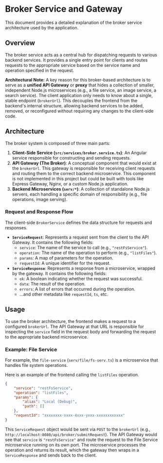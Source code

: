 # Broker Service and Gateway

This document provides a detailed explanation of the broker service architecture used by the application.

## Overview

The broker service acts as a central hub for dispatching requests to various backend services. It provides a single entry point for clients and routes requests to the appropriate service based on the service name and operation specified in the request.

**Architectural Note:** A key reason for this broker-based architecture is to serve as a **unified API Gateway** or **proxy** that hides a collection of smaller, independent Node.js microservices (e.g., a file service, an image service, a search service). The client application only needs to know about a single, stable endpoint (`brokerUrl`). This decouples the frontend from the backend's internal structure, allowing backend services to be added, removed, or reconfigured without requiring any changes to the client-side code.

## Architecture

The broker system is composed of three main parts:

1.  **Client-Side Service (`src/services/broker.service.ts`)**: An Angular service responsible for constructing and sending requests.
2.  **API Gateway (The Broker)**: A conceptual component that would exist at the `brokerUrl`. This gateway is responsible for receiving client requests and routing them to the correct backend microservice. This component is not implemented in this project but could be built with tools like Express Gateway, Nginx, or a custom Node.js application.
3.  **Backend Microservices (`serv/*`)**: A collection of standalone Node.js servers, each handling a specific domain of responsibility (e.g., file operations, image serving).

### Request and Response Flow

The client-side `BrokerService` defines the data structure for requests and responses.

-   **`ServiceRequest`**: Represents a request sent from the client to the API Gateway. It contains the following fields:
    -   `service`: The name of the service to call (e.g., `"restFsService"`).
    -   `operation`: The name of the operation to perform (e.g., `"listFiles"`).
    -   `params`: A map of parameters for the operation.
    -   `requestId`: A unique identifier for the request.
-   **`ServiceResponse`**: Represents a response from a microservice, wrapped by the gateway. It contains the following fields:
    -   `ok`: A boolean indicating whether the request was successful.
    -   `data`: The result of the operation.
    -   `errors`: A list of errors that occurred during the operation.
    -   ...and other metadata like `requestId`, `ts`, etc.

## Usage

To use the broker architecture, the frontend makes a request to a configured `brokerUrl`. The API Gateway at that URL is responsible for inspecting the `service` field in the request body and forwarding the request to the appropriate backend microservice.

### Example: File Service

For example, the `file-service` (`serv/file/fs-serv.ts`) is a microservice that handles file system operations.

Here is an example of the frontend calling the `listFiles` operation.

```json
{
    "service": "restFsService",
    "operation": "listFiles",
    "params": {
        "alias": "Local (Debug)",
        "path": []
    },
    "requestId": "xxxxxxxx-xxxx-4xxx-yxxx-xxxxxxxxxxxx"
}
```

This `ServiceRequest` object would be sent via `POST` to the `brokerUrl` (e.g., `http://localhost:8080/api/broker/submitRequest`). The API Gateway would see that `service` is `"restFsService"` and route the request to the File Service microservice running on its own port. The microservice processes the operation and returns its result, which the gateway then wraps in a `ServiceResponse` and sends back to the client.